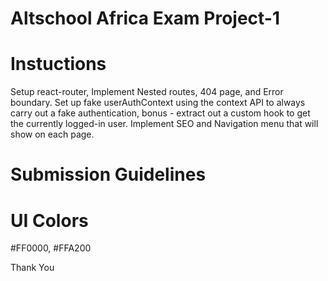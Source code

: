 # Altschool Africa Exam Project-1

# Instuctions

Setup react-router,
Implement Nested routes,
404 page, and Error boundary.
Set up fake userAuthContext using the context API to always carry out a fake authentication,
bonus - extract out a custom hook to get the currently logged-in user.
Implement SEO and Navigation menu that will show on each page.

# Submission Guidelines

# UI Colors

#FF0000, #FFA200

Thank You
